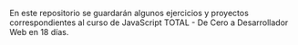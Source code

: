 En este repositorio se guardarán algunos ejercicios y proyectos correspondientes al curso de JavaScript TOTAL - De Cero a Desarrollador Web en 18 días.